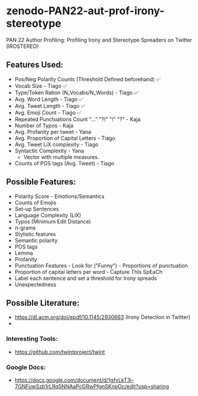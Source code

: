 # zenodo-PAN22-aut-prof-irony-stereotype
 PAN 22 Author Profiling: Profiling Irony and Stereotype Spreaders on Twitter (IROSTEREO)

## Features Used:
- Pos/Neg Polarity Counts (Threshold Defined beforehand) ✅
- Vocab Size - Tiago ✅
- Type/Token Ration (N_Vocabs/N_Words) - Tiago ✅
- Avg. Word Length - Tiago ✅
- Avg. Tweet Length - Tiago ✅
- Avg. Emoji Count - Tiago ✅
- Repeated Punctuations Count "..." "?!" "!" "?" - Kaja
- Number of Typos - Kaja
- Avg. Profanity per tweet - Yana
- Avg. Proportion of Capital Letters - Tiago
- Avg. Tweet LiX complexity - Tiago 
- Syntactic Complexity - Yana
    - Vector with multiple measures.
- Counts of POS tags (Avg. Tweet) - Tiago

## Possible Features:
- Polarity Score - Emotions/Semantics
- Counts of Emojis 
- Set-up Sentences
- Language Complexity (LiX)
- Typos (Minimum Edit Distance)
- n-grams
- Stylistic features
- Semantic polarity 
- POS tags
- Lemma
- Profanity
- Punctuation Features - Look for ("Funny") - Proportions of punctuation 
- Proportion of capital letters per word - Capture ThIs SpEaCh
- Label each sentence and set a threshold for Irony spreads
- Unexpectedness

## Possible Literature:
- https://dl.acm.org/doi/epdf/10.1145/2930663 (Irony Detection in Twitter)
- 

### Interesting Tools:
- https://github.com/twintproject/twint

### Google Docs:
- https://docs.google.com/document/d/1gfvLkT3j-7GNFuwSzb1rLRq5NNAaPcGRwPfgnSKnpOc/edit?usp=sharing